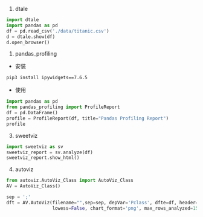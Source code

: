 1. dtale

```python
import dtale
import pandas as pd
df = pd.read_csv('./data/titanic.csv')
d = dtale.show(df)
d.open_browser()
```



1. pandas_profiling

- 安装

```sh
pip3 install ipywidgets==7.6.5
```

 - 使用

```python
import pandas as pd
from pandas_profiling import ProfileReport
df = pd.DataFrame()
profile = ProfileReport(df, title="Pandas Profiling Report")
profile
```

3. sweetviz

```python
import sweetviz as sv 
sweetviz_report = sv.analyze(df)
sweetviz_report.show_html() 
```

4. autoviz

```python
from autoviz.AutoViz_Class import AutoViz_Class
AV = AutoViz_Class()

sep = ';'
dft = AV.AutoViz(filename="",sep=sep, depVar='Pclass', dfte=df, header=0, verbose=2, 
                 lowess=False, chart_format='png', max_rows_analyzed=150000, max_cols_analyzed=30)
```

